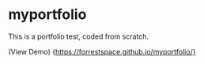 # myportfolio
This is a portfolio test, coded from scratch.

(View Demo) {https://forrestspace.github.io/myportfolio/}
